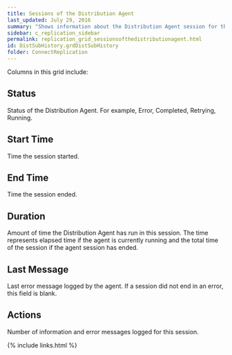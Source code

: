 ```yaml
---
title: Sessions of the Distribution Agent
last_updated: July 29, 2016
summary: "Shows information about the Distribution Agent session for the subscription selected in the Subscriptions grid above. This grid is applicable for subscriptions of type Transactional."
sidebar: c_replication_sidebar
permalink: replication_grid_sessionsofthedistributionagent.html
id: DistSubHistory.grdDistSubHistory
folder: ConnectReplication
---
```


Columns in this grid include:

## Status

Status of the Distribution Agent. For example, Error, Completed, Retrying, Running.

## Start Time

Time the session started.

## End Time

Time the session ended.

## Duration

Amount of time the Distribution Agent has run in this session. The time represents elapsed time if the agent is currently running and the total time of the session if the agent session has ended.

## Last Message

Last error message logged by the agent. If a session did not end in an error, this field is blank.

## Actions

Number of information and error messages logged for this session.



{% include links.html %}
